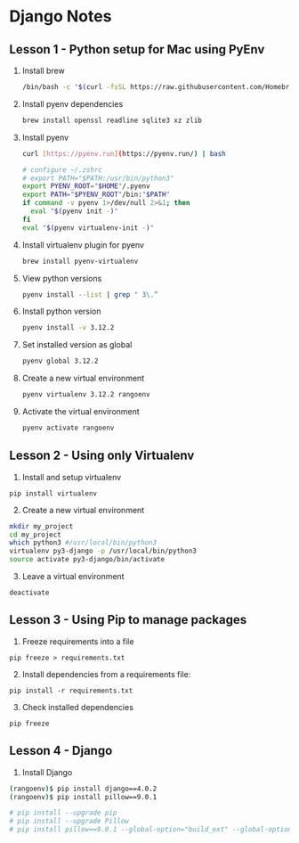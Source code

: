 
# Django Notes

## Lesson 1 - Python setup for Mac using PyEnv

1. Install brew
    
    ```bash
    /bin/bash -c "$(curl -fsSL https://raw.githubusercontent.com/Homebrew/install/HEAD/install.sh)"
    ```
    

2. Install pyenv dependencies
    
    ```bash
    brew install openssl readline sqlite3 xz zlib
    ```
    
3. Install pyenv
    
    ```bash
    curl [https://pyenv.run](https://pyenv.run/) | bash
    
    # configure ~/.zshrc
    # export PATH="$PATH:/usr/bin/python3"
    export PYENV_ROOT="$HOME"/.pyenv
    export PATH="$PYENV_ROOT"/bin:"$PATH"
    if command -v pyenv 1>/dev/null 2>&1; then
      eval "$(pyenv init -)"
    fi
    eval "$(pyenv virtualenv-init -)"
    ```
    
4. Install virtualenv plugin for pyenv
    
    ```bash
    brew install pyenv-virtualenv
    ```
    
5. View python versions
    
    ```bash
    pyenv install --list | grep " 3\.”
    ```
    
6. Install python version
    
    ```bash
    pyenv install -v 3.12.2
    ```
    
7. Set installed version as global
    
    ```bash
    pyenv global 3.12.2
    ```
    
8. Create a new virtual environment
    
    ```bash
    pyenv virtualenv 3.12.2 rangoenv
    ```
    
9. Activate the virtual environment
    
    ```bash
    pyenv activate rangoenv
    ```
 

## Lesson 2 - Using only Virtualenv

1. Install and setup virtualenv

`pip install virtualenv`

2. Create a new virtual environment

```bash
mkdir my_project
cd my_project
which python3 #/usr/local/bin/python3
virtualenv py3-django -p /usr/local/bin/python3
source activate py3-django/bin/activate
```

3. Leave a virtual environment

`deactivate`

## Lesson 3 - Using Pip to manage packages

1. Freeze requirements into a file

`pip freeze > requirements.txt`

2. Install dependencies from a requirements file:

`pip install -r requirements.txt`


3. Check installed dependencies

`pip freeze`

## Lesson 4 - Django

1. Install Django

```bash
(rangoenv)$ pip install django==4.0.2
(rangoenv)$ pip install pillow==9.0.1

# pip install --upgrade pip
# pip install --upgrade Pillow
# pip install pillow==9.0.1 --global-option="build_ext" --global-option="--disable-jpeg"
```
